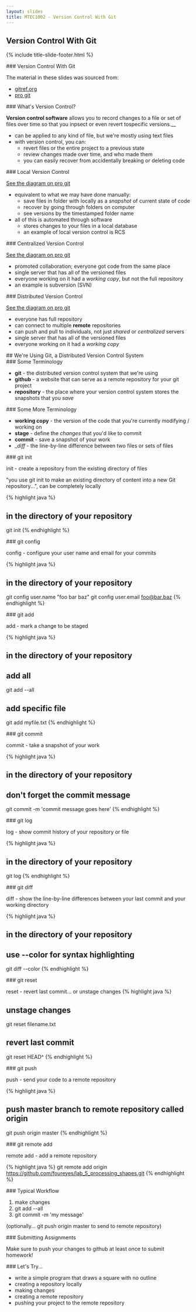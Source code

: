 ```yaml
---
layout: slides
title: MTEC1002 - Version Control With Git
---
```


<section markdown="block" class="title-slide">

# Version Control With Git

{% include title-slide-footer.html %}
</section>

<section markdown="block">
### Version Control With Git

The material in these slides was sourced from:

* [gitref.org](http://gitref.org/)
* [pro git](http://git-scm.com/book/en/Getting-Started-About-Version-Control)
</section>

<section markdown="block">
### What's Version Control?

__Version control software__ allows you to record changes to a file or set of files over time so that you inpsect or even revert tospecific versions.__

* can be applied to any kind of file, but we're mostly using text files
* with version control, you can:
	* revert files or the entire project to a previous state
	* review changes made over time, and who made them
	* you can easily recover from accidentally breaking or deleting code
</section>

<section markdown="block">
### Local Version Control

[See the diagram on pro git](http://git-scm.com/book/en/Getting-Started-About-Version-Control)

* equivalent to what we may have done manually:
	* save files in folder with locally as a _snapshot_ of current state of code
	* recover by going through folders on computer
	* see versions by the timestamped folder name
* all of this is automated through software
	* stores changes to your files in a local database
	* an example of local version control is RCS

</section>

<section markdown="block">
### Centralized Version Control

[See the diagram on pro git](http://git-scm.com/book/en/Getting-Started-About-Version-Control)

* promoted collaboration; everyone got code from the same place
* single server that has all of the versioned files
* everyone working on it had a _working copy_, but not the full repository
* an example is subversion (SVN)

</section>

<section markdown="block">
### Distributed Version Control

[See the diagram on pro git](http://git-scm.com/book/en/Getting-Started-About-Version-Control)

* everyone has full repository
* can connect to multiple __remote__ repositories 
* can push and pull to individuals, not just _shared_ or _centralized_ servers
* single server that has all of the versioned files
* everyone working on it had a _working copy_

</section>

<section markdown="block">
## We're Using Git, a Distributed Version Control System

</section>


<section markdown="block">
### Some Terminology

* __git__ - the distributed version control system that we're using
* __github__ - a website that can serve as a remote repository for your git project
* __repository__ - the place where your version control system stores the snapshots that you _save_
</section>

<section markdown="block">
### Some More Terminology

* __working copy__ - the version of the code that you're currently modifying / working on
* __stage__ - define the _changes_ that you'd like to commit
* __commit__ - save a snapshot of your work
* __diff_ - the line-by-line difference between two files or sets of files
</section>


<section markdown="block">
### git init

init - create a repository from the existing directory of files

"you use git init to make an existing directory of content into a new Git repository...", can be completely locally

{% highlight java %}
# in the directory of your repository
git init
{% endhighlight %}
</section>

<section markdown="block">
### git config

config - configure your user name and email for your commits

{% highlight java %}
# in the directory of your repository
git config user.name  "foo bar baz"
git config user.email foo@bar.baz
{% endhighlight %}
</section>

<section markdown="block">
### git add

add - mark a change to be staged

{% highlight java %}
# in the directory of your repository

# add all
git add --all 

# add specific file
git add myfile.txt
{% endhighlight %}
</section>

<section markdown="block">
### git commit

commit - take a snapshot of your work

{% highlight java %}
# in the directory of your repository
# don't forget the commit message

git commit -m 'commit message goes here'
{% endhighlight %}
</section>

<section markdown="block">
### git log

log - show commit history of your repository or file

{% highlight java %}
# in the directory of your repository

git log
{% endhighlight %}
</section>

<section markdown="block">
### git diff

diff - show the line-by-line differences between your last commit and your working directory

{% highlight java %}
# in the directory of your repository
# use --color for syntax highlighting

git diff --color
{% endhighlight %}
</section>

<section markdown="block">
### git reset

reset - revert last commit... or unstage changes
{% highlight java %}
# unstage changes
git reset filename.txt

# revert last commit
git reset HEAD^
{% endhighlight %}
</section>

<section markdown="block">
### git push

push - send your code to a remote repository

{% highlight java %}
# push master branch to remote repository called origin
git push origin master
{% endhighlight %}
</section>

<section markdown="block">
### git remote add 

remote add - add a remote repository

{% highlight java %}
git remote add origin https://github.com/foureyes/lab_5_processing_shapes.git
{% endhighlight %}
</section>

<section markdown="block">
### Typical Workflow

1. make changes
2. git add --all
3. git commit -m 'my message'

(optionally... git push origin master to send to remote repository)
</section>

<section markdown="block">
### Submitting Assignments

Make sure to push your changes to github at least once to submit homework!
</section>

<section markdown="block">
### Let's Try...

* write a simple program that draws a square with no outline
* creating a repository locally
* making changes
* creating a remote repository
* pushing your project to the remote repository

</section>
